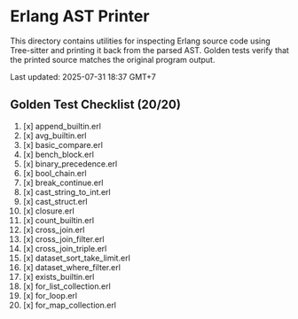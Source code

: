 # Erlang AST Printer

This directory contains utilities for inspecting Erlang source code using Tree-sitter and printing it back from the parsed AST. Golden tests verify that the printed source matches the original program output.

Last updated: 2025-07-31 18:37 GMT+7

## Golden Test Checklist (20/20)
1. [x] append_builtin.erl
2. [x] avg_builtin.erl
3. [x] basic_compare.erl
4. [x] bench_block.erl
5. [x] binary_precedence.erl
6. [x] bool_chain.erl
7. [x] break_continue.erl
8. [x] cast_string_to_int.erl
9. [x] cast_struct.erl
10. [x] closure.erl
11. [x] count_builtin.erl
12. [x] cross_join.erl
13. [x] cross_join_filter.erl
14. [x] cross_join_triple.erl
15. [x] dataset_sort_take_limit.erl
16. [x] dataset_where_filter.erl
17. [x] exists_builtin.erl
18. [x] for_list_collection.erl
19. [x] for_loop.erl
20. [x] for_map_collection.erl
